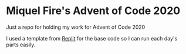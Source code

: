# Miquel Fire's Advent of Code 2020

Just a repo for holding my work for Advent of Code 2020

I used a template from [Replit](https://aoc-templates.util.repl.co/) for the base code so I can run each day's parts easily.
